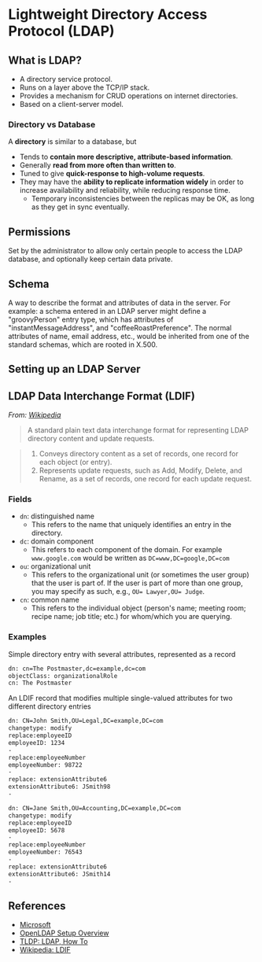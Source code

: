 # Lightweight Directory Access Protocol (LDAP)

## What is LDAP?

* A directory service protocol.
* Runs on a layer above the TCP/IP stack.
* Provides a mechanism for CRUD operations on internet directories.
* Based on a client-server model.

### Directory vs Database

A **directory** is similar to a database, but
- Tends to **contain more descriptive, attribute-based information**.
- Generally **read from more often than written to**.
- Tuned to give **quick-response to high-volume requests**.
- They may have the **ability to replicate information widely** in order to increase availability and reliability, while reducing response time.
    - Temporary inconsistencies between the replicas may be OK, as long as they get in sync eventually.


## Permissions

Set by the administrator to allow only certain people to access the LDAP database, and optionally keep certain data private.

## Schema

A way to describe the format and attributes of data in the server. For example: a schema entered in an LDAP server might define a "groovyPerson" entry type, which has attributes of "instantMessageAddress", and "coffeeRoastPreference". The normal attributes of name, email address, etc., would be inherited from one of the standard schemas, which are rooted in X.500.


## Setting up an LDAP Server


## LDAP Data Interchange Format (LDIF)

*From: [Wikipedia](https://en.wikipedia.org/wiki/LDAP_Data_Interchange_Format)*
> A standard plain text data interchange format for representing LDAP directory content and update requests.

> 1. Conveys directory content as a set of records, one record for each object (or entry).
> 1. Represents update requests, such as Add, Modify, Delete, and Rename, as a set of records, one record for each update request.


### Fields

- `dn`: distinguished name
    - This refers to the name that uniquely identifies an entry in the directory.
- `dc`: domain component
    - This refers to each component of the domain. For example `www.google.com` would be written as `DC=www,DC=google,DC=com`
- `ou`: organizational unit
    - This refers to the organizational unit (or sometimes the user group) that the user is part of. If the user is part of more than one group, you may specify as such, e.g., `OU= Lawyer,OU= Judge`.
- `cn`: common name
    - This refers to the individual object (person's name; meeting room; recipe name; job title; etc.) for whom/which you are querying.


### Examples

Simple directory entry with several attributes, represented as a record

```sh
dn: cn=The Postmaster,dc=example,dc=com
objectClass: organizationalRole
cn: The Postmaster
```

An LDIF record that modifies multiple single-valued attributes for two different directory entries

```sh
dn: CN=John Smith,OU=Legal,DC=example,DC=com
changetype: modify
replace:employeeID
employeeID: 1234
-
replace:employeeNumber
employeeNumber: 98722
-
replace: extensionAttribute6
extensionAttribute6: JSmith98
-

dn: CN=Jane Smith,OU=Accounting,DC=example,DC=com
changetype: modify
replace:employeeID
employeeID: 5678
-
replace:employeeNumber
employeeNumber: 76543
-
replace: extensionAttribute6
extensionAttribute6: JSmith14
-
```


## References

* [Microsoft](https://msdn.microsoft.com/en-us/library/windows/desktop/aa367008)
* [OpenLDAP Setup Overview](https://www.centos.org/docs/5/html/Deployment_Guide-en-US/s1-ldap-quickstart.html)
* [TLDP: LDAP, How To](http://www.tldp.org/HOWTO/LDAP-HOWTO/index.html)
* [Wikipedia: LDIF](https://en.wikipedia.org/wiki/LDAP_Data_Interchange_Format)

